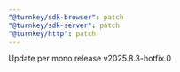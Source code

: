 ```yaml
---
"@turnkey/sdk-browser": patch
"@turnkey/sdk-server": patch
"@turnkey/http": patch
---
```


Update per mono release v2025.8.3-hotfix.0
